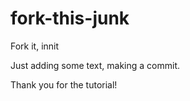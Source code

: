 # fork-this-junk
Fork it, innit

Just adding some text, making a commit.

Thank you for the tutorial!
